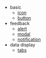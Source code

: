 * basic
  * [icon](components/icon.md)
  * [button](components/button.md)
* feedback
  * [alert](components/alert.md)
  * [modal](components/modal.md)
  * [notification](components/notification.md)
* data display
  * [tabs](components/tabs.md)